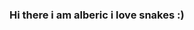 ### Hi there i am alberic i love snakes :)

<!--
**Albericvgn/Albericvgn** is a ✨ _special_ ✨ repository because its `README.md` (this file) appears on your GitHub profile.

Here are some ideas to get you started:

- 🔭 I’m currently working on geting github to work 
- 🌱 I’m currently learning github
- 👯 I’m looking to collaborate on github project
- 🤔 I’m looking for help with anaconda 
- 💬 Ask me about anything but anaconda
- 📫 How to reach me: alberic.vigne@epfl.ch
- 😄 Pronouns: ...
- ⚡ Fun fact: i hate snakes 
-->
